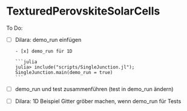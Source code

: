 # TexturedPerovskiteSolarCells

To Do:

- [ ] Dilara: demo_run einfügen

      - [x] demo_run für 1D

      ```julia
      julia> include("scripts/SingleJunction.jl"); SingleJunction.main(demo_run = true)
      ```
- [ ] demo_run und test zusammenführen (test in demo_run ändern)
- [ ] Dilara: 1D Beispiel Gitter gröber machen, wenn demo_run für Tests

